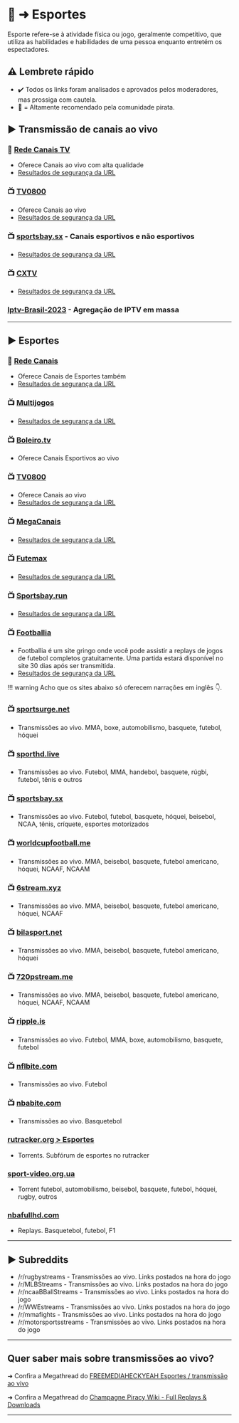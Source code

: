 # 👟 ➜ Esportes
Esporte refere-se à atividade física ou jogo, geralmente competitivo, que utiliza as habilidades e habilidades de uma pessoa enquanto entretém os espectadores.

## ⚠️ Lembrete rápido
- ✔️ Todos os links foram analisados ​​e aprovados pelos moderadores, mas prossiga com cautela.
- 🐐 = Altamente recomendado pela comunidade pirata.

## ► **Transmissão de canais ao vivo**

### 🐐 [Rede Canais TV](https://xn--90afacaz8cml9ac9f.xn--p1ai/) 
- Oferece Canais ao vivo com alta qualidade
- [Resultados de segurança da URL](https://www.urlvoid.com/scan/xn--90afacaz8cml9ac9f.xn--p1ai/)

### 📺️ [TV0800](https://tv0800.com/)
- Oferece Canais ao vivo
- [Resultados de segurança da URL](https://www.urlvoid.com/scan/tv0800.com/)

### 📺️ [sportsbay.sx](https://sportsbay.sx/) - Canais esportivos e não esportivos
- [Resultados de segurança da URL](https://www.urlvoid.com/scan/sportsbay.sx/)

### 📺️ [CXTV](https://www.cxtv.com.br/)
- [Resultados de segurança da URL](https://www.urlvoid.com/scan/cxtv.com.br/)

### [Iptv-Brasil-2023](https://github.com/Ramys/Iptv-Brasil-2023) - Agregação de IPTV em massa

---
## ► Esportes

### 🐐 [Rede Canais](https://xn--90afacaz8cml9ac9f.xn--p1ai/) 
- Oferece Canais de Esportes também
- [Resultados de segurança da URL](https://www.urlvoid.com/scan/xn--90afacaz8cml9ac9f.xn--p1ai/)

### 📺️ [Multijogos](https://multijogos.net/)
- [Resultados de segurança da URL](https://www.urlvoid.com/scan/multijogos.net/)

### 📺️ [Boleiro.tv](https://boleiro.tv/)
- Oferece Canais Esportivos ao vivo

### 📺️ [TV0800](https://tv0800.com/)
- Oferece Canais ao vivo
- [Resultados de segurança da URL](https://www.urlvoid.com/scan/tv0800.com/)

### 📺️ [MegaCanais](https://megacanais.com/ao-vivo/esportes-ao-vivo_/)
- [Resultados de segurança da URL](https://www.urlvoid.com/scan/megacanais.com/)

### 📺️ [Futemax](https://futemax.app/)
- [Resultados de segurança da URL](https://www.urlvoid.com/scan/futemax.app/)

### 📺️ [Sportsbay.run](https://www.sportsbay.run)
- [Resultados de segurança da URL](https://www.urlvoid.com/scan/sportsbay.run/)

### 📺️ [Footballia](https://footballia.net/)
- Footballia é um site gringo onde você pode assistir a replays de jogos de futebol completos gratuitamente. Uma partida estará disponível no site 30 dias após ser transmitida.
- [Resultados de segurança da URL](https://www.urlvoid.com/scan/footballia.net/)

!!! warning
	Acho que os sites abaixo só oferecem narrações em inglês 👇️.
### 📺️ [sportsurge.net](https://sportsurge.net/) 
- Transmissões ao vivo. MMA, boxe, automobilismo, basquete, futebol, hóquei

### 📺️ [sporthd.live](https://sporthd.live/) 
- Transmissões ao vivo. Futebol, MMA, handebol, basquete, rúgbi, futebol, tênis e outros

### 📺️ [sportsbay.sx](https://sportsbay.sx/) 
- Transmissões ao vivo. Futebol, futebol, basquete, hóquei, beisebol, NCAA, tênis, críquete, esportes motorizados

### 📺️ [worldcupfootball.me](http://www.worldcupfootball.me/) 
- Transmissões ao vivo. MMA, beisebol, basquete, futebol americano, hóquei, NCAAF, NCAAM

### 📺️ [6stream.xyz](http://6stream.xyz/) 
- Transmissões ao vivo. MMA, beisebol, basquete, futebol americano, hóquei, NCAAF

### 📺️ [bilasport.net](http://bilasport.net/index.html) 
- Transmissões ao vivo. MMA, beisebol, basquete, futebol americano, hóquei

### 📺️ [720pstream.me](http://www.720pstream.me/) 
- Transmissões ao vivo. MMA, beisebol, basquete, futebol americano, hóquei, NCAAF, NCAAM

### 📺️ [ripple.is](http://ripple.is/) 
- Transmissões ao vivo. Futebol, MMA, boxe, automobilismo, basquete, futebol

### 📺️ [nflbite.com](https://home.nflbite.com/) 
- Transmissões ao vivo. Futebol

### 📺️ [nbabite.com](https://nbabite.com/) 
- Transmissões ao vivo. Basquetebol

### [rutracker.org > Esportes](https://rutracker.org/forum/index.php?c=28) 
- Torrents. Subfórum de esportes no rutracker

### [sport-video.org.ua](https://www.sport-video.org.ua/) 
- Torrent futebol, automobilismo, beisebol, basquete, futebol, hóquei, rugby, outros

### [nbafullhd.com](https://www.nbafullhd.com/) 
- Replays. Basquetebol, futebol, F1

---
## ► Subreddits

* /r/rugbystreams - Transmissões ao vivo. Links postados na hora do jogo
* /r/MLBStreams - Transmissões ao vivo. Links postados na hora do jogo
* /r/ncaaBBallStreams - Transmissões ao vivo. Links postados na hora do jogo
* /r/WWEstreams - Transmissões ao vivo. Links postados na hora do jogo
* /r/mmafights - Transmissões ao vivo. Links postados na hora do jogo
* /r/motorsportsstreams - Transmissões ao vivo. Links postados na hora do jogo

---
## Quer saber mais sobre transmissões ao vivo?

➜ Confira a Megathread do [FREEMEDIAHECKYEAH Esportes / transmissão ao vivo](https://www.reddit.com/r/FREEMEDIAHECKYEAH/wiki/video/#wiki_.25B7_sports_streaming)

➜ Confira  a Megathread do [Champagne Piracy Wiki - Full Replays & Downloads](https://champagne.pages.dev/online-streaming--dl/live-sports/#full-replays--downloads)  

---